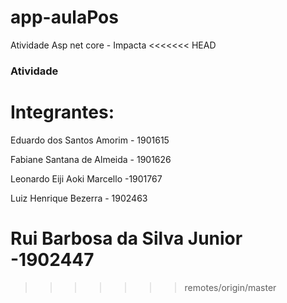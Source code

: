 # app-aulaPos
Atividade Asp net core - Impacta
<<<<<<< HEAD

### Atividade 

# Integrantes:

Eduardo dos Santos Amorim - 1901615

Fabiane Santana de Almeida - 1901626

Leonardo Eiji Aoki Marcello -1901767

Luiz Henrique Bezerra - 1902463

Rui Barbosa da Silva Junior -1902447
=======
>>>>>>> remotes/origin/master
